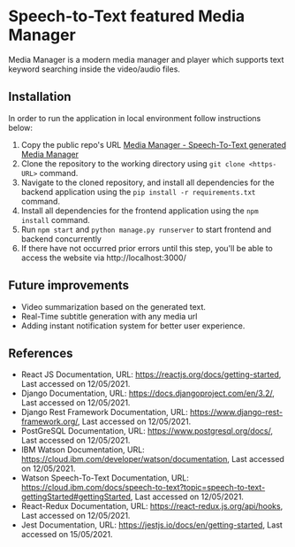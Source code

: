 # Speech-to-Text featured Media Manager
Media Manager is a modern media manager and player which supports
text keyword searching inside the video/audio files. 
## Installation

In order to run the application in local environment follow instructions below:

1. Copy the public repo's URL
   [Media Manager - Speech-To-Text generated Media Manager](https://github.com/AkshinK/media-manager.git)
2. Clone the repository to the working directory using
   `git clone <https-URL>` command.
3. Navigate to the cloned repository, and install all dependencies for the backend 
   application using the `pip install -r requirements.txt` command.
4. Install all dependencies for the frontend 
   application using the `npm install` command.
5. Run `npm start` and `python manage.py runserver` to start frontend and backend concurrently
6. If there have not occurred prior errors until this step, you'll be able to access the website
   via http://localhost:3000/

## Future improvements

- Video summarization based on the generated text.
- Real-Time subtitle generation with any media url
- Adding instant notification system for better user experience.

## References

- React JS Documentation,
  URL: https://reactjs.org/docs/getting-started, Last accessed on 12/05/2021.
- Django Documentation,
  URL: https://docs.djangoproject.com/en/3.2/, Last accessed on 12/05/2021.
- Django Rest Framework Documentation,
  URL: https://www.django-rest-framework.org/, Last accessed on 12/05/2021.
- PostGreSQL Documentation,
  URL: https://www.postgresql.org/docs/, Last accessed on 12/05/2021.
- IBM Watson Documentation,
  URL: https://cloud.ibm.com/developer/watson/documentation, Last accessed on 12/05/2021.
- Watson Speech-To-Text Documentation,
  URL: https://cloud.ibm.com/docs/speech-to-text?topic=speech-to-text-gettingStarted#gettingStarted, Last accessed on 12/05/2021.
- React-Redux Documentation,
  URL: https://react-redux.js.org/api/hooks, Last accessed on 12/05/2021.
- Jest Documentation,
  URL: https://jestjs.io/docs/en/getting-started, Last accessed on 15/05/2021.
